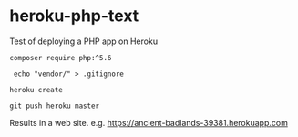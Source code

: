 # heroku-php-text
Test of deploying a PHP app on Heroku


```
composer require php:^5.6
```

```
 echo "vendor/" > .gitignore
```

```
heroku create
```

```
git push heroku master
```

Results in a web site. e.g. https://ancient-badlands-39381.herokuapp.com


